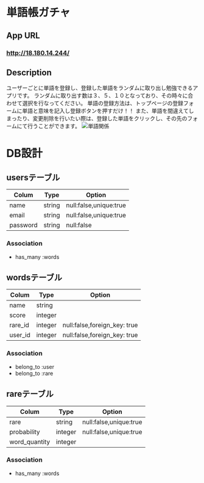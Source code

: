 # 単語帳ガチャ

## App URL

### **http://18.180.14.244/**  

## Description

ユーザーごとに単語を登録し、登録した単語をランダムに取り出し勉強できるアプリです。
ランダムに取り出す数は３、５、１０となっており、その時々に合わせて選択を行なってください。
単語の登録方法は、トップページの登録フォームに単語と意味を記入し登録ボタンを押すだけ！！
また、単語を間違えてしまったり、変更削除を行いたい際は、登録した単語をクリックし、その先のフォームにて行うことができます。
![単語関係](https://user-images.githubusercontent.com/60500667/79390407-989fd180-7faa-11ea-87e4-d9338887a9fa.png)


# DB設計

## usersテーブル

|Colum|Type|Option|
|-----|----|------|
|name|string|null:false,unique:true|
|email|string|null:false,unique:true|
|password|string|null:false|

### Association
- has_many :words


## wordsテーブル
|Colum|Type|Option|
|-----|----|------|
|name|string||
|score|integer||
|rare_id|integer|null:false,foreign_key: true|
|user_id|integer|null:false,foreign_key: true|

### Association
- belong_to :user
- belong_to :rare


## rareテーブル
|Colum|Type|Option|
|-----|----|------|
|rare|string|null:false,unique:true|
|probability|integer|null:false,unique:true|
|word_quantity|integer||

### Association
- has_many :words